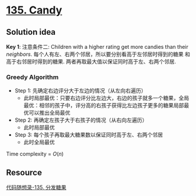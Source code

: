 # [135. Candy](https://leetcode.com/problems/candy/)

## Solution idea

**Key 1**: 注意条件二: Children with a higher rating get more candies than their *neighbors*. 每个人有左、右两个邻居，所以要分别看高于左邻居时得到的糖果 和 高于右邻居时得到的糖果. 两者再取最大值以保证同时高于左、右两个邻居.

### Greedy Algorithm

* Step 1: 先确定右边评分大于左边的情况（从左向右遍历）
    * 此时局部最优：只要右边评分比左边大，右边的孩子就多一个糖果，全局最优：相邻的孩子中，评分高的右孩子获得比左边孩子更多的糖果局部最优可以推出全局最优
* Step 2: 再确定左孩子大于右孩子的情况（从右向左遍历）
    * 此时局部最优
* Step 3: 每个孩子再取最大糖果数以保证同时高于左、右两个邻居
    * 此时全局最优


Time complexity = $O(n)$

## Resource

[代码随想录-135. 分发糖果](https://github.com/youngyangyang04/leetcode-master/blob/master/problems/0135.%E5%88%86%E5%8F%91%E7%B3%96%E6%9E%9C.md)